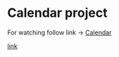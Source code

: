 # Calendar project

For watching follow link -> [Calendar](https://legendary-liger-e9d765.netlify.app/)

<a href="https://www.example.com/my great page">link</a>
